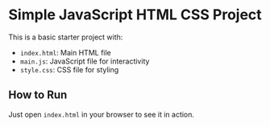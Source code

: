 # Simple JavaScript HTML CSS Project

This is a basic starter project with:
- `index.html`: Main HTML file
- `main.js`: JavaScript file for interactivity
- `style.css`: CSS file for styling

## How to Run
Just open `index.html` in your browser to see it in action.
